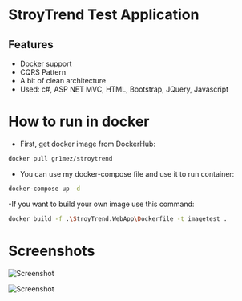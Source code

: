 # StroyTrend Test Application

## Features

- Docker support
- CQRS Pattern
- A bit of clean architecture
- Used: c#, ASP NET MVC, HTML, Bootstrap, JQuery, Javascript

# How to run in docker
- First, get docker image from DockerHub:

```sh
docker pull gr1mez/stroytrend       
```

- You can use my docker-compose file and use it to run container:

```sh
docker-compose up -d 
```

-If you want to build your own image use this command:
```sh
docker build -f .\StroyTrend.WebApp\Dockerfile -t imagetest .
```

# Screenshots
  ![Screenshot](https://github.com/Gr1meZ/StroyTrend.WebApp/assets/24815286/4815f0fd-84f4-4a23-8376-a521d004f465)

  
  ![Screenshot](https://github.com/Gr1meZ/StroyTrend.WebApp/assets/24815286/edad54b7-7c23-48a3-b721-9b6b2bac9fdd)





